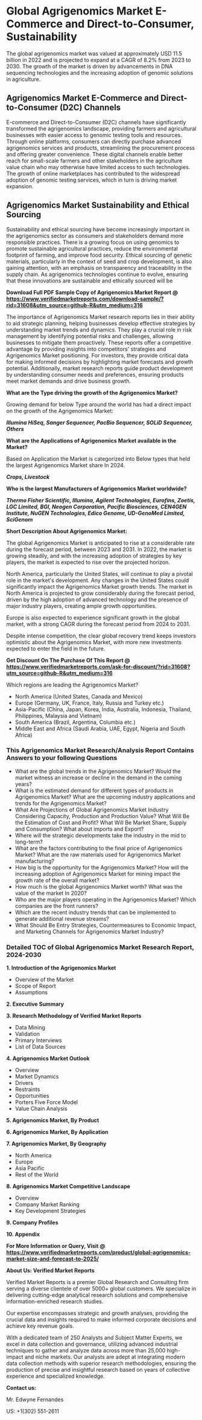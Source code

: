 <h1>Global Agrigenomics Market E-Commerce and Direct-to-Consumer, Sustainability</h1><p class=""><p>The global agrigenomics market was valued at approximately USD 11.5 billion in 2022 and is projected to expand at a CAGR of 8.2% from 2023 to 2030. The growth of the market is driven by advancements in DNA sequencing technologies and the increasing adoption of genomic solutions in agriculture.</p><h2>Agrigenomics Market E-Commerce and Direct-to-Consumer (D2C) Channels</h2><p>E-commerce and Direct-to-Consumer (D2C) channels have significantly transformed the agrigenomics landscape, providing farmers and agricultural businesses with easier access to genomic testing tools and resources. Through online platforms, consumers can directly purchase advanced agrigenomics services and products, streamlining the procurement process and offering greater convenience. These digital channels enable better reach for small-scale farmers and other stakeholders in the agriculture value chain who may otherwise have limited access to such technologies. The growth of online marketplaces has contributed to the widespread adoption of genomic testing services, which in turn is driving market expansion.</p><h2>Agrigenomics Market Sustainability and Ethical Sourcing</h2><p>Sustainability and ethical sourcing have become increasingly important in the agrigenomics sector as consumers and stakeholders demand more responsible practices. There is a growing focus on using genomics to promote sustainable agricultural practices, reduce the environmental footprint of farming, and improve food security. Ethical sourcing of genetic materials, particularly in the context of seed and crop development, is also gaining attention, with an emphasis on transparency and traceability in the supply chain. As agrigenomics technologies continue to evolve, ensuring that these innovations are sustainable and ethically sourced will be</p><p class=""><strong>Download Full PDF Sample Copy of Agrigenomics Market Report @ <a href="https://www.verifiedmarketreports.com/download-sample/?rid=31608&utm_source=github-R&utm_medium=316" target="_blank">https://www.verifiedmarketreports.com/download-sample/?rid=31608&utm_source=github-R&utm_medium=316</a></strong></p><p>The importance of&nbsp;Agrigenomics Market research reports lies in their ability to aid strategic planning, helping businesses develop effective strategies by understanding market trends and dynamics. They play a crucial role in risk management by identifying potential risks and challenges, allowing businesses to mitigate them proactively. These reports offer a competitive advantage by providing insights into competitors' strategies and Agrigenomics Market positioning. For investors, they provide critical data for making informed decisions by highlighting market forecasts and growth potential. Additionally, market research reports guide product development by understanding consumer needs and preferences, ensuring products meet market demands and drive business growth.</p><p><strong>What are the&nbsp;Type driving the growth of the Agrigenomics Market?</strong></p><p id="" class="">Growing demand for below Type around the world has had a direct impact on the growth of the Agrigenomics Market:</p><p class=""><em><strong>Illumina HiSeq, Sanger Sequencer, PacBio Sequencer, SOLiD Sequencer, Others</strong></em></p><p class=""><strong>What are the&nbsp;Applications&nbsp;of Agrigenomics Market available in the Market?</strong></p><p id="" class="">Based on Application the Market is categorized into Below types that held the largest Agrigenomics Market share In 2024.</p><p class=""><em><strong>Crops, Livestock</strong></em></p><p class=""><strong>Who is the largest Manufacturers of Agrigenomics Market worldwide?</strong></p><p><em><strong>Thermo Fisher Scientific, Illumina, Agilent Technologies, Eurofins, Zoetis, LGC Limited, BGI, Neogen Corporation, Pacific Biosciences, CEN4GEN Institute, NuGEN Technologies, Edico Genome, UD-GenoMed Limited, SciGenom</strong></em></p><p id="" class=""><strong>Short Description About Agrigenomics Market:</strong></p><p>The global Agrigenomics Market is anticipated to rise at a considerable rate during the forecast period, between 2023 and 2031. In 2022, the market is growing steadily, and with the increasing adoption of strategies by key players, the market is expected to rise over the projected horizon.</p><p>North America, particularly the United States, will continue to play a pivotal role in the market's development. Any changes in the United States could significantly impact the Agrigenomics Market growth trends. The market in North America is projected to grow considerably during the forecast period, driven by the high adoption of advanced technology and the presence of major industry players, creating ample growth opportunities.</p><p>Europe is also expected to experience significant growth in the global market, with a strong CAGR during the forecast period from 2024 to 2031.</p><p>Despite intense competition, the clear global recovery trend keeps investors optimistic about the Agrigenomics Market, with more new investments expected to enter the field in the future.</p><p id="" class=""><strong>Get Discount On The Purchase Of This Report @ <a href="https://www.verifiedmarketreports.com/ask-for-discount/?rid=31608?utm_source=github-R&utm_medium=316" target="_blank">https://www.verifiedmarketreports.com/ask-for-discount/?rid=31608?utm_source=github-R&utm_medium=316</a></strong></p><p class="">Which regions are leading the Agrigenomics Market?</p><ul><li>North America (United States, Canada and Mexico)</li><li>Europe (Germany, UK, France, Italy, Russia and Turkey etc.)</li><li>Asia-Pacific (China, Japan, Korea, India, Australia, Indonesia, Thailand, Philippines, Malaysia and Vietnam)</li><li>South America (Brazil, Argentina, Columbia etc.)</li><li>Middle East and Africa (Saudi Arabia, UAE, Egypt, Nigeria and South Africa)</li></ul><h3 id="" class="">This Agrigenomics Market Research/Analysis Report Contains Answers to your following Questions</h3><ul><li>What are the global trends in the Agrigenomics Market? Would the market witness an increase or decline in the demand in the coming years?</li><li>What is the estimated demand for different types of products in Agrigenomics Market? What are the upcoming industry applications and trends for the Agrigenomics Market?</li><li>What Are Projections of Global Agrigenomics Market Industry Considering Capacity, Production and Production Value? What Will Be the Estimation of Cost and Profit? What Will Be Market Share, Supply and Consumption? What about imports and Export?</li><li>Where will the strategic developments take the industry in the mid to long-term?</li><li>What are the factors contributing to the final price of Agrigenomics Market? What are the raw materials used for Agrigenomics Market manufacturing?</li><li>How big is the opportunity for the Agrigenomics Market? How will the increasing adoption of Agrigenomics Market for mining impact the growth rate of the overall market?</li><li>How much is the global Agrigenomics Market worth? What was the value of the market In 2020?</li><li>Who are the major players operating in the Agrigenomics Market? Which companies are the front runners?</li><li>Which are the recent industry trends that can be implemented to generate additional revenue streams?</li><li>What Should Be Entry Strategies, Countermeasures to Economic Impact, and Marketing Channels for Agrigenomics Market Industry?</li></ul><h3 id="" class="">Detailed TOC of Global Agrigenomics Market Research Report, 2024-2030</h3><p id="" class=""><strong>1. Introduction of the Agrigenomics Market</strong></p><ul><li>Overview of the Market</li><li>Scope of Report</li><li>Assumptions</li></ul><p id="" class=""><strong>2. Executive Summary</strong></p><p id="" class=""><strong>3. Research Methodology of Verified Market Reports</strong></p><ul><li>Data Mining</li><li>Validation</li><li>Primary Interviews</li><li>List of Data Sources</li></ul><p id="" class=""><strong>4. Agrigenomics Market Outlook</strong></p><ul><li>Overview</li><li>Market Dynamics</li><li>Drivers</li><li>Restraints</li><li>Opportunities</li><li>Porters Five Force Model</li><li>Value Chain Analysis</li></ul><p id="" class=""><strong>5. Agrigenomics Market, By Product</strong></p><p id="" class=""><strong>6. Agrigenomics Market, By Application</strong></p><p id="" class=""><strong>7. Agrigenomics Market, By Geography</strong></p><ul><li>North America</li><li>Europe</li><li>Asia Pacific</li><li>Rest of the World</li></ul><p id="" class=""><strong>8. Agrigenomics Market Competitive Landscape</strong></p><ul><li>Overview</li><li>Company Market Ranking</li><li>Key Development Strategies</li></ul><p id="" class=""><strong>9. Company Profiles</strong></p><p id="" class=""><strong>10. Appendix</strong></p><p id="" class=""><strong>For More Information or Query, Visit @ <a href="https://www.verifiedmarketreports.com/product/global-agrigenomics-market-size-and-forecast-to-2025/" target="_blank">https://www.verifiedmarketreports.com/product/global-agrigenomics-market-size-and-forecast-to-2025/</a></strong></p><p id="" class=""><strong>About Us: Verified Market Reports</strong></p><p id="" class="">Verified Market Reports is a premier Global Research and Consulting firm serving a diverse clientele of over 5000+ global customers. We specialize in delivering cutting-edge analytical research solutions and comprehensive information-enriched research studies.</p><p id="" class="">Our expertise encompasses strategic and growth analyses, providing the crucial data and insights required to make informed corporate decisions and achieve key revenue goals.</p><p id="" class="">With a dedicated team of 250 Analysts and Subject Matter Experts, we excel in data collection and governance, utilizing advanced industrial techniques to gather and analyze data across more than 25,000 high-impact and niche markets. Our analysts are adept at integrating modern data collection methods with superior research methodologies, ensuring the production of precise and insightful research based on years of collective experience and specialized knowledge.</p><p id="" class=""><strong>Contact us:</strong></p><p id="" class="">Mr. Edwyne Fernandes</p><p id="" class="">US: +1(302) 551-2611</p>
